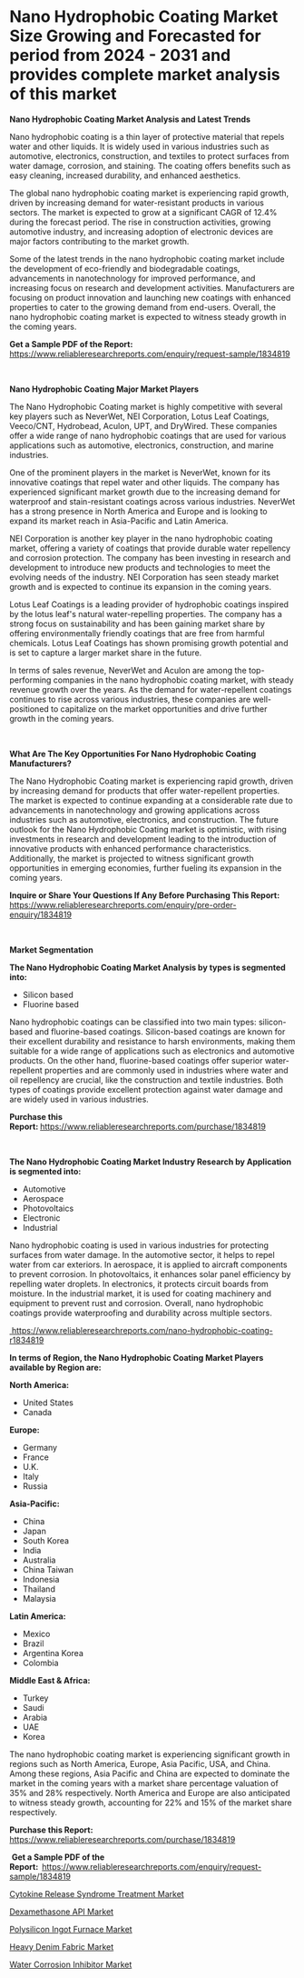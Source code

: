 <p><h1>Nano Hydrophobic Coating Market Size Growing and Forecasted for period from 2024 - 2031 and provides complete market analysis of this market</h1></p><p><strong>Nano Hydrophobic Coating Market Analysis and Latest Trends</strong></p>
<p><p>Nano hydrophobic coating is a thin layer of protective material that repels water and other liquids. It is widely used in various industries such as automotive, electronics, construction, and textiles to protect surfaces from water damage, corrosion, and staining. The coating offers benefits such as easy cleaning, increased durability, and enhanced aesthetics.</p><p>The global nano hydrophobic coating market is experiencing rapid growth, driven by increasing demand for water-resistant products in various sectors. The market is expected to grow at a significant CAGR of 12.4% during the forecast period. The rise in construction activities, growing automotive industry, and increasing adoption of electronic devices are major factors contributing to the market growth.</p><p>Some of the latest trends in the nano hydrophobic coating market include the development of eco-friendly and biodegradable coatings, advancements in nanotechnology for improved performance, and increasing focus on research and development activities. Manufacturers are focusing on product innovation and launching new coatings with enhanced properties to cater to the growing demand from end-users. Overall, the nano hydrophobic coating market is expected to witness steady growth in the coming years.</p></p>
<p><strong>Get a Sample PDF of the Report:&nbsp;</strong> <a href="https://www.reliableresearchreports.com/enquiry/request-sample/1834819">https://www.reliableresearchreports.com/enquiry/request-sample/1834819</a></p>
<p>&nbsp;</p>
<p><strong>Nano Hydrophobic Coating Major Market Players</strong></p>
<p><p>The Nano Hydrophobic Coating market is highly competitive with several key players such as NeverWet, NEI Corporation, Lotus Leaf Coatings, Veeco/CNT, Hydrobead, Aculon, UPT, and DryWired. These companies offer a wide range of nano hydrophobic coatings that are used for various applications such as automotive, electronics, construction, and marine industries.</p><p>One of the prominent players in the market is NeverWet, known for its innovative coatings that repel water and other liquids. The company has experienced significant market growth due to the increasing demand for waterproof and stain-resistant coatings across various industries. NeverWet has a strong presence in North America and Europe and is looking to expand its market reach in Asia-Pacific and Latin America.</p><p>NEI Corporation is another key player in the nano hydrophobic coating market, offering a variety of coatings that provide durable water repellency and corrosion protection. The company has been investing in research and development to introduce new products and technologies to meet the evolving needs of the industry. NEI Corporation has seen steady market growth and is expected to continue its expansion in the coming years.</p><p>Lotus Leaf Coatings is a leading provider of hydrophobic coatings inspired by the lotus leaf's natural water-repelling properties. The company has a strong focus on sustainability and has been gaining market share by offering environmentally friendly coatings that are free from harmful chemicals. Lotus Leaf Coatings has shown promising growth potential and is set to capture a larger market share in the future.</p><p>In terms of sales revenue, NeverWet and Aculon are among the top-performing companies in the nano hydrophobic coating market, with steady revenue growth over the years. As the demand for water-repellent coatings continues to rise across various industries, these companies are well-positioned to capitalize on the market opportunities and drive further growth in the coming years.</p></p>
<p>&nbsp;</p>
<p><strong>What Are The Key Opportunities For Nano Hydrophobic Coating Manufacturers?</strong></p>
<p><p>The Nano Hydrophobic Coating market is experiencing rapid growth, driven by increasing demand for products that offer water-repellent properties. The market is expected to continue expanding at a considerable rate due to advancements in nanotechnology and growing applications across industries such as automotive, electronics, and construction. The future outlook for the Nano Hydrophobic Coating market is optimistic, with rising investments in research and development leading to the introduction of innovative products with enhanced performance characteristics. Additionally, the market is projected to witness significant growth opportunities in emerging economies, further fueling its expansion in the coming years.</p></p>
<p><strong>Inquire or Share Your Questions If Any Before Purchasing This Report:</strong> <a href="https://www.reliableresearchreports.com/enquiry/pre-order-enquiry/1834819">https://www.reliableresearchreports.com/enquiry/pre-order-enquiry/1834819</a></p>
<p>&nbsp;</p>
<p><strong>Market Segmentation</strong></p>
<p><strong>The Nano Hydrophobic Coating Market Analysis by types is segmented into:</strong></p>
<p><ul><li>Silicon based</li><li>Fluorine based</li></ul></p>
<p><p>Nano hydrophobic coatings can be classified into two main types: silicon-based and fluorine-based coatings. Silicon-based coatings are known for their excellent durability and resistance to harsh environments, making them suitable for a wide range of applications such as electronics and automotive products. On the other hand, fluorine-based coatings offer superior water-repellent properties and are commonly used in industries where water and oil repellency are crucial, like the construction and textile industries. Both types of coatings provide excellent protection against water damage and are widely used in various industries.</p></p>
<p><strong>Purchase this Report:&nbsp;</strong><a href="https://www.reliableresearchreports.com/purchase/1834819">https://www.reliableresearchreports.com/purchase/1834819</a></p>
<p>&nbsp;</p>
<p><strong>The Nano Hydrophobic Coating Market Industry Research by Application is segmented into:</strong></p>
<p><ul><li>Automotive</li><li>Aerospace</li><li>Photovoltaics</li><li>Electronic</li><li>Industrial</li></ul></p>
<p><p>Nano hydrophobic coating is used in various industries for protecting surfaces from water damage. In the automotive sector, it helps to repel water from car exteriors. In aerospace, it is applied to aircraft components to prevent corrosion. In photovoltaics, it enhances solar panel efficiency by repelling water droplets. In electronics, it protects circuit boards from moisture. In the industrial market, it is used for coating machinery and equipment to prevent rust and corrosion. Overall, nano hydrophobic coatings provide waterproofing and durability across multiple sectors.</p></p>
<p><a href="https://www.reliableresearchreports.com/nano-hydrophobic-coating-r1834819">&nbsp;https://www.reliableresearchreports.com/nano-hydrophobic-coating-r1834819</a></p>
<p><strong>In terms of Region, the Nano Hydrophobic Coating Market Players available by Region are:</strong></p>
<p>
    <p> <strong> North America: </strong>
        <ul>
            <li>United States</li>
            <li>Canada</li>
        </ul>
        </p> 
    <p> <strong> Europe: </strong>
        <ul>
            <li>Germany</li>
            <li>France</li>
            <li>U.K.</li>
            <li>Italy</li>
            <li>Russia</li>
        </ul>
        </p> 
    <p> <strong> Asia-Pacific: </strong>
        <ul>
            <li>China</li>
            <li>Japan</li>
            <li>South Korea</li>
            <li>India</li>
            <li>Australia</li>
            <li>China Taiwan</li>
            <li>Indonesia</li>
            <li>Thailand</li>
            <li>Malaysia</li>
        </ul>
        </p> 
    <p> <strong> Latin America: </strong>
        <ul>
            <li>Mexico</li>
            <li>Brazil</li>
            <li>Argentina Korea</li>
            <li>Colombia</li>
        </ul>
        </p> 
    <p> <strong> Middle East & Africa: </strong>
        <ul>
            <li>Turkey</li>
            <li>Saudi</li>
            <li>Arabia</li>
            <li>UAE</li>
            <li>Korea</li>
        </ul>
    </p>
    </p>
<p><p>The nano hydrophobic coating market is experiencing significant growth in regions such as North America, Europe, Asia Pacific, USA, and China. Among these regions, Asia Pacific and China are expected to dominate the market in the coming years with a market share percentage valuation of 35% and 28% respectively. North America and Europe are also anticipated to witness steady growth, accounting for 22% and 15% of the market share respectively.</p></p>
<p><strong>Purchase this Report: </strong><a href="https://www.reliableresearchreports.com/purchase/1834819">https://www.reliableresearchreports.com/purchase/1834819</a></p>
<p>&nbsp;<strong>Get a Sample PDF of the Report:&nbsp;&nbsp;</strong><a href="https://www.reliableresearchreports.com/enquiry/request-sample/1834819">https://www.reliableresearchreports.com/enquiry/request-sample/1834819</a></p>
<p><strong></strong></p>
<p><p><a href="https://github.com/khayangel/Market-Research-Report-List-4/blob/main/cytokine-release-syndrome-treatment-market.md">Cytokine Release Syndrome Treatment Market</a></p><p><a href="https://github.com/brentleyjimmiealvaradoz4l1rea/Market-Research-Report-List-3/blob/main/dexamethasone-api-market.md">Dexamethasone API Market</a></p><p><a href="https://issuu.com/reportprime-2/docs/polysilicon-ingot-furnace-market-size-2030.pptx">Polysilicon Ingot Furnace Market</a></p><p><a href="https://www.linkedin.com/pulse/heavy-denim-fabric-market-emerging-trends-future-prospects-period-9aanc">Heavy Denim Fabric Market</a></p><p><a href="https://www.linkedin.com/pulse/water-corrosion-inhibitor-market-emerging-trends-future-prospects-z1gme">Water Corrosion Inhibitor Market</a></p></p>